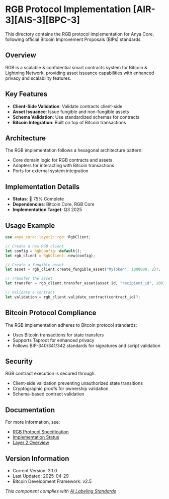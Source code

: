 # RGB Protocol Implementation [AIR-3][AIS-3][BPC-3]

This directory contains the RGB protocol implementation for Anya Core, following official Bitcoin Improvement Proposals (BIPs) standards.

## Overview

RGB is a scalable & confidential smart contracts system for Bitcoin & Lightning Network, providing asset issuance capabilities with enhanced privacy and scalability features.

## Key Features

- **Client-Side Validation**: Validate contracts client-side
- **Asset Issuance**: Issue fungible and non-fungible assets
- **Schema Validation**: Use standardized schemas for contracts
- **Bitcoin Integration**: Built on top of Bitcoin transactions

## Architecture

The RGB implementation follows a hexagonal architecture pattern:

- Core domain logic for RGB contracts and assets
- Adapters for interacting with Bitcoin transactions
- Ports for external system integration

## Implementation Details

- **Status**: 🔄 75% Complete
- **Dependencies**: Bitcoin Core, RGB Core
- **Implementation Target**: Q3 2025

## Usage Example

```rust
use anya_core::layer2::rgb::RgbClient;

// Create a new RGB client
let config = RgbConfig::default();
let rgb_client = RgbClient::new(config);

// Create a fungible asset
let asset = rgb_client.create_fungible_asset("MyToken", 1000000, 2)?;

// Transfer the asset
let transfer = rgb_client.transfer_asset(asset.id, "recipient_id", 100)?;

// Validate a contract
let validation = rgb_client.validate_contract(contract_id)?;
```

## Bitcoin Protocol Compliance

The RGB implementation adheres to Bitcoin protocol standards:

- Uses Bitcoin transactions for state transfers
- Supports Taproot for enhanced privacy
- Follows BIP-340/341/342 standards for signatures and script validation

## Security

RGB contract execution is secured through:

- Client-side validation preventing unauthorized state transitions
- Cryptographic proofs for ownership validation
- Schema-based contract validation

## Documentation

For more information, see:

- [RGB Protocol Specification](https://rgb-org.github.io/spec/)
- [Implementation Status](../../../docs/IMPLEMENTATION_MILESTONES.md)
- [Layer 2 Overview](../../../anya-bitcoin/docs/layer2/OVERVIEW.md)

## Version Information

- Current Version: 3.1.0
- Last Updated: 2025-04-29
- Bitcoin Development Framework: v2.5

*This component complies with [AI Labeling Standards](../../../docs/standards/AI_LABELING.md)* 